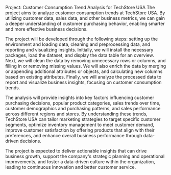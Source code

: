 Project: Customer Consumption Trend Analysis for TechStore USA
The project aims to analyze customer consumption trends at TechStore USA. By utilizing customer data, sales data, and other business metrics, we can gain a deeper understanding of customer purchasing behavior, enabling smarter and more effective business decisions.

The project will be developed through the following steps: setting up the environment and loading data, cleaning and preprocessing data, and reporting and visualizing insights. Initially, we will install the necessary packages, load the dataset, and display the data table for an overview. Next, we will clean the data by removing unnecessary rows or columns, and filling in or removing missing values. We will also enrich the data by merging or appending additional attributes or objects, and calculating new columns based on existing attributes. Finally, we will analyze the processed data to report and visualize business insights, focusing on customer consumption trends.

The analysis will provide insights into key factors influencing customer purchasing decisions, popular product categories, sales trends over time, customer demographics and purchasing patterns, and sales performance across different regions and stores. By understanding these trends, TechStore USA can tailor marketing strategies to target specific customer segments, optimize inventory management to meet customer demand, improve customer satisfaction by offering products that align with their preferences, and enhance overall business performance through data-driven decisions.

The project is expected to deliver actionable insights that can drive business growth, support the company's strategic planning and operational improvements, and foster a data-driven culture within the organization, leading to continuous innovation and better customer service.
